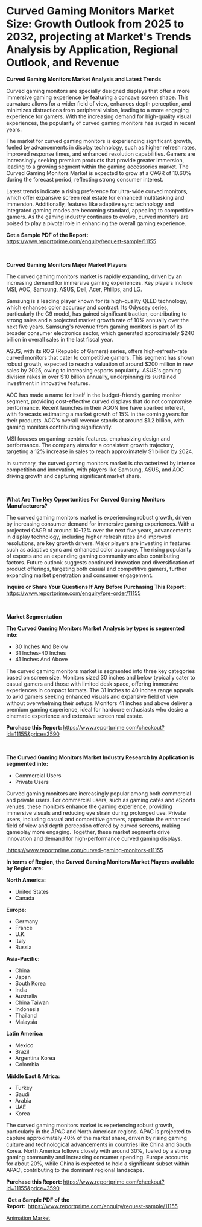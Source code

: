 <p><h1>Curved Gaming Monitors Market Size: Growth Outlook from 2025 to 2032, projecting at Market's Trends Analysis by Application, Regional Outlook, and Revenue</h1></p><p><strong>Curved Gaming Monitors Market Analysis and Latest Trends</strong></p>
<p><p>Curved gaming monitors are specially designed displays that offer a more immersive gaming experience by featuring a concave screen shape. This curvature allows for a wider field of view, enhances depth perception, and minimizes distractions from peripheral vision, leading to a more engaging experience for gamers. With the increasing demand for high-quality visual experiences, the popularity of curved gaming monitors has surged in recent years.</p><p>The market for curved gaming monitors is experiencing significant growth, fueled by advancements in display technology, such as higher refresh rates, improved response times, and enhanced resolution capabilities. Gamers are increasingly seeking premium products that provide greater immersion, leading to a growing segment within the gaming accessories market. The Curved Gaming Monitors Market is expected to grow at a CAGR of 10.60% during the forecast period, reflecting strong consumer interest.</p><p>Latest trends indicate a rising preference for ultra-wide curved monitors, which offer expansive screen real estate for enhanced multitasking and immersion. Additionally, features like adaptive sync technology and integrated gaming modes are becoming standard, appealing to competitive gamers. As the gaming industry continues to evolve, curved monitors are poised to play a pivotal role in enhancing the overall gaming experience.</p></p>
<p><strong>Get a Sample PDF of the Report:&nbsp;</strong> <a href="https://www.reportprime.com/enquiry/request-sample/11155?utm_campaign=3430&utm_medium=2&utm_source=Github&utm_content=ia&utm_term=20032025&utm_id=curved-gaming-monitors">https://www.reportprime.com/enquiry/request-sample/11155</a></p>
<p>&nbsp;</p>
<p><strong>Curved Gaming Monitors Major Market Players</strong></p>
<p><p>The curved gaming monitors market is rapidly expanding, driven by an increasing demand for immersive gaming experiences. Key players include MSI, AOC, Samsung, ASUS, Dell, Acer, Philips, and LG. </p><p>Samsung is a leading player known for its high-quality QLED technology, which enhances color accuracy and contrast. Its Odyssey series, particularly the G9 model, has gained significant traction, contributing to strong sales and a projected market growth rate of 10% annually over the next five years. Samsung's revenue from gaming monitors is part of its broader consumer electronics sector, which generated approximately $240 billion in overall sales in the last fiscal year.</p><p>ASUS, with its ROG (Republic of Gamers) series, offers high-refresh-rate curved monitors that cater to competitive gamers. This segment has shown robust growth, expected to reach a valuation of around $200 million in new sales by 2025, owing to increasing esports popularity. ASUS's gaming division rakes in over $10 billion annually, underpinning its sustained investment in innovative features.</p><p>AOC has made a name for itself in the budget-friendly gaming monitor segment, providing cost-effective curved displays that do not compromise performance. Recent launches in their AGON line have sparked interest, with forecasts estimating a market growth of 15% in the coming years for their products. AOC's overall revenue stands at around $1.2 billion, with gaming monitors contributing significantly.</p><p>MSI focuses on gaming-centric features, emphasizing design and performance. The company aims for a consistent growth trajectory, targeting a 12% increase in sales to reach approximately $1 billion by 2024.</p><p>In summary, the curved gaming monitors market is characterized by intense competition and innovation, with players like Samsung, ASUS, and AOC driving growth and capturing significant market share.</p></p>
<p>&nbsp;</p>
<p><strong>What Are The Key Opportunities For Curved Gaming Monitors Manufacturers?</strong></p>
<p><p>The curved gaming monitors market is experiencing robust growth, driven by increasing consumer demand for immersive gaming experiences. With a projected CAGR of around 10-12% over the next five years, advancements in display technology, including higher refresh rates and improved resolutions, are key growth drivers. Major players are investing in features such as adaptive sync and enhanced color accuracy. The rising popularity of esports and an expanding gaming community are also contributing factors. Future outlook suggests continued innovation and diversification of product offerings, targeting both casual and competitive gamers, further expanding market penetration and consumer engagement.</p></p>
<p><strong>Inquire or Share Your Questions If Any Before Purchasing This Report:</strong> <a href="https://www.reportprime.com/enquiry/pre-order/11155?utm_campaign=3430&utm_medium=2&utm_source=Github&utm_content=ia&utm_term=20032025&utm_id=curved-gaming-monitors">https://www.reportprime.com/enquiry/pre-order/11155</a></p>
<p>&nbsp;</p>
<p><strong>Market Segmentation</strong></p>
<p><strong>The Curved Gaming Monitors Market Analysis by types is segmented into:</strong></p>
<p><ul><li>30 Inches And Below</li><li>31 Inches-40 Inches</li><li>41 Inches And Above</li></ul></p>
<p><p>The curved gaming monitors market is segmented into three key categories based on screen size. Monitors sized 30 inches and below typically cater to casual gamers and those with limited desk space, offering immersive experiences in compact formats. The 31 inches to 40 inches range appeals to avid gamers seeking enhanced visuals and expansive field of view without overwhelming their setups. Monitors 41 inches and above deliver a premium gaming experience, ideal for hardcore enthusiasts who desire a cinematic experience and extensive screen real estate.</p></p>
<p><strong>Purchase this Report:&nbsp;</strong><a href="https://www.reportprime.com/checkout?id=11155&price=3590&utm_campaign=3430&utm_medium=2&utm_source=Github&utm_content=ia&utm_term=20032025&utm_id=curved-gaming-monitors">https://www.reportprime.com/checkout?id=11155&price=3590</a></p>
<p>&nbsp;</p>
<p><strong>The Curved Gaming Monitors Market Industry Research by Application is segmented into:</strong></p>
<p><ul><li>Commercial Users</li><li>Private Users</li></ul></p>
<p><p>Curved gaming monitors are increasingly popular among both commercial and private users. For commercial users, such as gaming cafés and eSports venues, these monitors enhance the gaming experience, providing immersive visuals and reducing eye strain during prolonged use. Private users, including casual and competitive gamers, appreciate the enhanced field of view and depth perception offered by curved screens, making gameplay more engaging. Together, these market segments drive innovation and demand for high-performance curved gaming displays.</p></p>
<p><a href="https://www.reportprime.com/curved-gaming-monitors-r11155?utm_campaign=3430&utm_medium=2&utm_source=Github&utm_content=ia&utm_term=20032025&utm_id=curved-gaming-monitors">&nbsp;https://www.reportprime.com/curved-gaming-monitors-r11155</a></p>
<p><strong>In terms of Region, the Curved Gaming Monitors Market Players available by Region are:</strong></p>
<p>
    <p> <strong> North America: </strong>
        <ul>
            <li>United States</li>
            <li>Canada</li>
        </ul>
        </p> 
    <p> <strong> Europe: </strong>
        <ul>
            <li>Germany</li>
            <li>France</li>
            <li>U.K.</li>
            <li>Italy</li>
            <li>Russia</li>
        </ul>
        </p> 
    <p> <strong> Asia-Pacific: </strong>
        <ul>
            <li>China</li>
            <li>Japan</li>
            <li>South Korea</li>
            <li>India</li>
            <li>Australia</li>
            <li>China Taiwan</li>
            <li>Indonesia</li>
            <li>Thailand</li>
            <li>Malaysia</li>
        </ul>
        </p> 
    <p> <strong> Latin America: </strong>
        <ul>
            <li>Mexico</li>
            <li>Brazil</li>
            <li>Argentina Korea</li>
            <li>Colombia</li>
        </ul>
        </p> 
    <p> <strong> Middle East & Africa: </strong>
        <ul>
            <li>Turkey</li>
            <li>Saudi</li>
            <li>Arabia</li>
            <li>UAE</li>
            <li>Korea</li>
        </ul>
    </p>
    </p>
<p><p>The curved gaming monitors market is experiencing robust growth, particularly in the APAC and North American regions. APAC is projected to capture approximately 40% of the market share, driven by rising gaming culture and technological advancements in countries like China and South Korea. North America follows closely with around 30%, fueled by a strong gaming community and increasing consumer spending. Europe accounts for about 20%, while China is expected to hold a significant subset within APAC, contributing to the dominant regional landscape.</p></p>
<p><strong>Purchase this Report: </strong><a href="https://www.reportprime.com/checkout?id=11155&price=3590&utm_campaign=3430&utm_medium=2&utm_source=Github&utm_content=ia&utm_term=20032025&utm_id=curved-gaming-monitors">https://www.reportprime.com/checkout?id=11155&price=3590</a></p>
<p>&nbsp;<strong>Get a Sample PDF of the Report:&nbsp;&nbsp;</strong><a href="https://www.reportprime.com/enquiry/request-sample/11155?utm_campaign=3430&utm_medium=2&utm_source=Github&utm_content=ia&utm_term=20032025&utm_id=curved-gaming-monitors">https://www.reportprime.com/enquiry/request-sample/11155</a></p>
<p><strong></strong></p>
<p><p><a href="https://github.com/mukaithaisia/Market-Research-Report-List-1/blob/main/animation-market.md?utm_campaign=3430&utm_medium=2&utm_source=Github&utm_content=ia&utm_term=20032025&utm_id=curved-gaming-monitors">Animation Market</a></p></p>